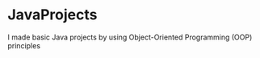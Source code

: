 # JavaProjects
</p>I made basic Java projects by using Object-Oriented Programming (OOP) principles<p>
